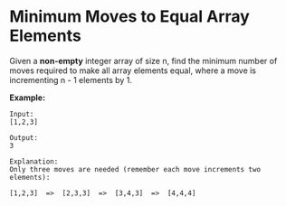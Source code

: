 # Minimum Moves to Equal Array Elements

Given a __non-empty__ integer array of size n, find the minimum number of moves required to make all array elements equal, where a move is incrementing n - 1 elements by 1.

__Example:__

```
Input:
[1,2,3]

Output:
3

Explanation:
Only three moves are needed (remember each move increments two elements):

[1,2,3]  =>  [2,3,3]  =>  [3,4,3]  =>  [4,4,4]
```
